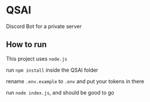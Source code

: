 # QSAI
Discord Bot for a private server

## How to run
This project uses `node.js`

run `npm install` inside the QSAI folder

rename `.env.example` to `.env` and put your tokens in there

run `node index.js`, and should be good to go
